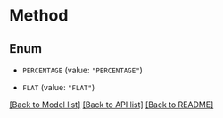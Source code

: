 # Method

## Enum


* `PERCENTAGE` (value: `"PERCENTAGE"`)

* `FLAT` (value: `"FLAT"`)


[[Back to Model list]](../README.md#documentation-for-models) [[Back to API list]](../README.md#documentation-for-api-endpoints) [[Back to README]](../README.md)



